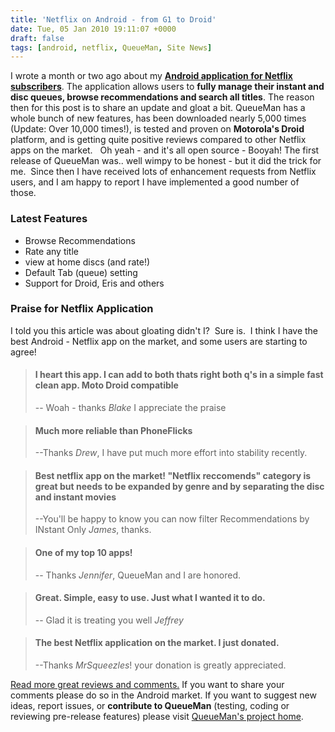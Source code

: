 ```yaml
---
title: 'Netflix on Android - from G1 to Droid'
date: Tue, 05 Jan 2010 19:11:07 +0000
draft: false
tags: [android, netflix, QueueMan, Site News]
---
```


I wrote a month or two ago about my [**Android application for Netflix subscribers**](https://blog.edwardawebb.com/site-news/netflix-queue-manager-android-phones "Netflix application for Android"). The application allows users to **fully manage their instant and disc queues, browse recommendations and search all titles**. The reason then for this post is to share an update and gloat a bit. QueueMan has a whole bunch of new features, has been downloaded nearly 5,000 times (Update: Over 10,000 times!), is tested and proven on **Motorola's Droid** platform, and is getting quite positive reviews compared to other Netflix apps on the market.   Oh yeah - and it's all open source - Booyah!  The first release of QueueMan was.. well wimpy to be honest - but it did the trick for me.  Since then I have received lots of enhancement requests from Netflix users, and I am happy to report I have implemented a good number of those.

### Latest Features

*   Browse Recommendations
*   Rate any title
*   view at home discs (and rate!)
*   Default Tab (queue) setting
*   Support for Droid, Eris and others

### Praise for Netflix Application

I told you this article was about gloating didn't I?  Sure is.  I think I have the best Android - Netflix app on the market, and some users are starting to agree!

> #### I heart this app. I can add to both thats right both q's in a simple fast clean app. Moto Droid compatible
> 
> -- Woah - thanks _Blake_ I appreciate the praise

> #### Much more reliable than PhoneFlicks
> 
> --Thanks _Drew_, I have put much more effort into stability recently.

> #### Best netflix app on the market! "Netflix reccomends" category is great but needs to be expanded by genre and by separating the disc and instant movies
> 
> --You'll be happy to know you can now filter Recommendations by INstant Only _James_, thanks.

> #### One of my top 10 apps!
> 
> -- Thanks _Jennifer_, QueueMan and I are honored.

> #### Great. Simple, easy to use. Just what I wanted it to do.
> 
> -- Glad it is treating you well _Jeffrey_

> #### The best Netflix application on the market. I just donated.
> 
> --Thanks _MrSqueezles_! your donation is greatly appreciated.

[Read more great reviews and comments.](http://code.google.com/p/queueman/wiki/Promotional#Praise_from_Users "A collection of choice reviews for QueueMan - Netflix applicationfor Android devices") If you want to share your comments please do so in the Android market. If you want to suggest new ideas, report issues, or **contribute to QueueMan** (testing, coding or reviewing pre-release features) please visit [QueueMan's project home](http://code.google.com/p/queueman "QueueMan Project Site").
